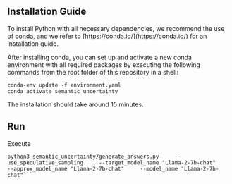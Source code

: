 ## Installation Guide


To install Python with all necessary dependencies, we recommend the use of conda, and we refer to [https://conda.io/](https://conda.io/) for an installation guide.


After installing conda, you can set up and activate a new conda environment with all required packages by executing the following commands from the root folder of this repository in a shell:


```
conda-env update -f environment.yaml
conda activate semantic_uncertainty
```

The installation should take around 15 minutes.

## Run

Execute

```
python3 semantic_uncertainty/generate_answers.py     --use_speculative_sampling     --target_model_name "Llama-2-7b-chat"     --approx_model_name "Llama-2-7b-chat"     --model_name "Llama-2-7b-chat"```
